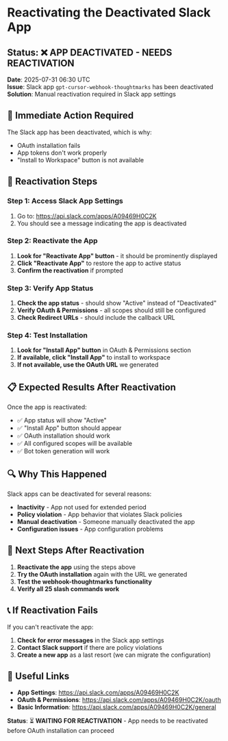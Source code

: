 # Reactivating the Deactivated Slack App

## Status: ❌ APP DEACTIVATED - NEEDS REACTIVATION

**Date**: 2025-07-31 06:30 UTC  
**Issue**: Slack app `gpt-cursor-webhook-thoughtmarks` has been deactivated  
**Solution**: Manual reactivation required in Slack app settings  

## 🚨 **Immediate Action Required**

The Slack app has been deactivated, which is why:
- OAuth installation fails
- App tokens don't work properly
- "Install to Workspace" button is not available

## 🔧 **Reactivation Steps**

### **Step 1: Access Slack App Settings**
1. Go to: https://api.slack.com/apps/A09469H0C2K
2. You should see a message indicating the app is deactivated

### **Step 2: Reactivate the App**
1. **Look for "Reactivate App" button** - it should be prominently displayed
2. **Click "Reactivate App"** to restore the app to active status
3. **Confirm the reactivation** if prompted

### **Step 3: Verify App Status**
1. **Check the app status** - should show "Active" instead of "Deactivated"
2. **Verify OAuth & Permissions** - all scopes should still be configured
3. **Check Redirect URLs** - should include the callback URL

### **Step 4: Test Installation**
1. **Look for "Install App" button** in OAuth & Permissions section
2. **If available, click "Install App"** to install to workspace
3. **If not available, use the OAuth URL** we generated

## 📋 **Expected Results After Reactivation**

Once the app is reactivated:
- ✅ App status will show "Active"
- ✅ "Install App" button should appear
- ✅ OAuth installation should work
- ✅ All configured scopes will be available
- ✅ Bot token generation will work

## 🔍 **Why This Happened**

Slack apps can be deactivated for several reasons:
- **Inactivity** - App not used for extended period
- **Policy violation** - App behavior that violates Slack policies
- **Manual deactivation** - Someone manually deactivated the app
- **Configuration issues** - App configuration problems

## 🎯 **Next Steps After Reactivation**

1. **Reactivate the app** using the steps above
2. **Try the OAuth installation** again with the URL we generated
3. **Test the webhook-thoughtmarks functionality**
4. **Verify all 25 slash commands work**

## 📞 **If Reactivation Fails**

If you can't reactivate the app:
1. **Check for error messages** in the Slack app settings
2. **Contact Slack support** if there are policy violations
3. **Create a new app** as a last resort (we can migrate the configuration)

## 🔗 **Useful Links**

- **App Settings**: https://api.slack.com/apps/A09469H0C2K
- **OAuth & Permissions**: https://api.slack.com/apps/A09469H0C2K/oauth
- **Basic Information**: https://api.slack.com/apps/A09469H0C2K/general

**Status**: ⏳ **WAITING FOR REACTIVATION** - App needs to be reactivated before OAuth installation can proceed 